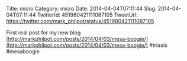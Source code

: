 Title: micro
Category: micro
Date: 2014-04-04T07:11:44
Slug: 2014-04-04T07:11:44
TwitterId: 451980421111087105
TweetUrl: https://twitter.com/mark_philpot/status/451980421111087105

First real post for my new blog [http://markphilpot.com/posts/2014/04/03/mesa-boogie/](http://markphilpot.com/posts/2014/04/03/mesa-boogie/) #triaxis #mesaboogie